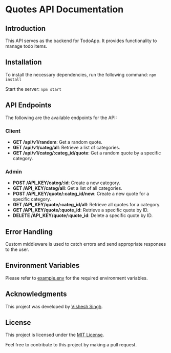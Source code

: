 # Quotes API Documentation

## Introduction
This API serves as the backend for TodoApp. It provides functionality to manage todo items.

## Installation
To install the necessary dependencies, run the following command:
`npm install`

Start the server:
`npm start`

## API Endpoints
The following are the available endpoints for the API:

### Client
- **GET /api/v1/random**: Get a random quote.
- **GET /api/v1/categ/all**: Retrieve a list of categories.
- **GET /api/v1/categ/:categ_id/quote**: Get a random quote by a specific category.

### Admin
- **POST /API_KEY/categ/:id**: Create a new category.
- **GET /API_KEY/categ/all**: Get a list of all categories.
- **POST /API_KEY/quote/:categ_id/new**: Create a new quote for a specific category.
- **GET /API_KEY/quote/:categ_id/all**: Retrieve all quotes for a category.
- **GET /API_KEY/quote/:quote_id**: Retrieve a specific quote by ID.
- **DELETE /API_KEY/quote/:quote_id**: Delete a specific quote by ID.

## Error Handling
Custom middleware is used to catch errors and send appropriate responses to the user.

## Environment Variables
Please refer to [example.env](example.env) for the required environment variables.

## Acknowledgments
This project was developed by [Vishesh Singh](https://github.com/visheshism).

## License
This project is licensed under the [MIT License](LICENSE).

Feel free to contribute to this project by making a pull request.